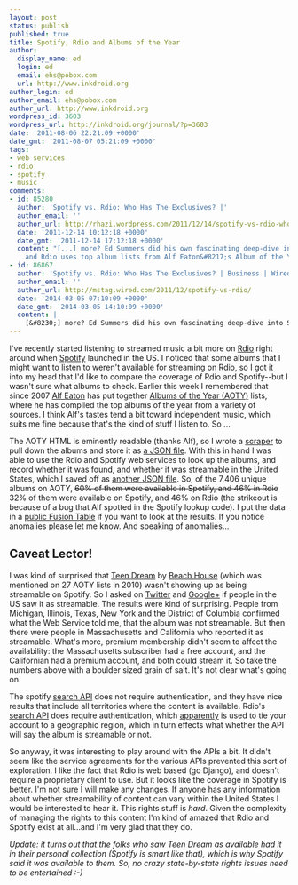 ```yaml
---
layout: post
status: publish
published: true
title: Spotify, Rdio and Albums of the Year
author:
  display_name: ed
  login: ed
  email: ehs@pobox.com
  url: http://www.inkdroid.org
author_login: ed
author_email: ehs@pobox.com
author_url: http://www.inkdroid.org
wordpress_id: 3603
wordpress_url: http://inkdroid.org/journal/?p=3603
date: '2011-08-06 22:21:09 +0000'
date_gmt: '2011-08-07 05:21:09 +0000'
tags:
- web services
- rdio
- spotify
- music
comments:
- id: 85280
  author: 'Spotify vs. Rdio: Who Has The Exclusives? |'
  author_email: ''
  author_url: http://rhazi.wordpress.com/2011/12/14/spotify-vs-rdio-who-has-the-exclusives/
  date: '2011-12-14 10:12:18 +0000'
  date_gmt: '2011-12-14 17:12:18 +0000'
  content: "[...] more? Ed Summers did his own fascinating deep-dive into Spotify
    and Rdio uses top album lists from Alf Eaton&#8217;s Album of the Year list [...]"
- id: 86867
  author: 'Spotify vs. Rdio: Who Has The Exclusives? | Business | Wired'
  author_email: ''
  author_url: http://mstag.wired.com/2011/12/spotify-vs-rdio/
  date: '2014-03-05 07:10:09 +0000'
  date_gmt: '2014-03-05 14:10:09 +0000'
  content: |
    [&#8230;] more? Ed Summers did his own fascinating deep-dive into Spotify and Rdio uses top album lists from Alf Eaton&rsquo;s Album of the Year list [&#8230;]
---
```

<p>I've recently started listening to streamed music a bit more on <a href="http://rdio.com">Rdio</a> right around when <a href="http://spotify.com">Spotify</a> launched in the US. I noticed that some albums that I might want to listen to weren't available for streaming on Rdio, so I got it into my head that I'd like to compare the coverage of Rdio and Spotify--but I wasn't sure what albums to check. Earlier this week I remembered that since 2007 <a href="http://twitter.com/invisiblecomma">Alf Eaton</a> has put together <a href="http://aoty.hubmed.org">Albums of the Year (AOTY)</a> lists, where he has compiled the top albums of the year from a variety of sources. I think Alf's tastes tend a bit toward independent music, which suits me fine because that's the kind of stuff I listen to. So ...</p>
<p>The AOTY HTML is eminently readable (thanks Alf), so I wrote a <a href="https://github.com/edsu/aotycmp/blob/master/aoty.py">scraper</a> to pull down the albums and store it as <a href="https://raw.github.com/edsu/aotycmp/master/aoty.json">a JSON file</a>. With this in hand I was able to use the Rdio and Spotify web services to look up the albums, and record whether it was found, and whether it was streamable in the United States, which I saved off as <a href="https://raw.github.com/edsu/aotycmp/master/aoty-cmp.json">another JSON file</a>. So, of the 7,406 unique albums on AOTY, <strike>60% of them were available in Spotify, and 46% in Rdio</strike> 32% of them were available on Spotify, and 46% on Rdio (the strikeout is because of a bug that Alf spotted in the Spotify lookup code). I put the data in a <a href="http://www.google.com/fusiontables/DataSource?dsrcid=1256513">public Fusion Table</a> if you want to look at the results. If you notice anomalies please let me know. And speaking of anomalies...</p>
<h2>Caveat Lector!</h2>
<p>I was kind of surprised that <a href="http://en.wikipedia.org/wiki/Teen_Dream">Teen Dream</a> by <a href="http://en.wikipedia.org/wiki/Beach_House">Beach House</a> (which was mentioned on 27 AOTY lists in 2010) wasn't showing up as being streamable on Spotify. So I asked on <a href="http://twitter.com/#!/edsu/status/99966705723379712">Twitter</a> and <a href="https://plus.google.com/100036494993214603355/posts/PCG4ms88xDr">Google+</a> if people in the US saw it as streamable. The results were kind of surprising. People from Michigan, Illinois, Texas, New York and the District of Columbia confirmed what the Web Service told me, that the album was not streamable. But then there were people in Massachusetts and California who reported it as streamable. What's more, premium membership didn't seem to affect the availability: the Massachusetts subscriber had a free account, and the Californian had a premium account, and both could stream it. So take the numbers above with a boulder sized grain of salt. It's not clear what's going on.</p>
<p>The spotify <a href="http://developer.spotify.com/en/metadata-api/search/album/">search API</a> does not require authentication, and they have nice results that include all territories where the content is available. Rdio's <a href="http://developer.rdio.com/docs/read/rest/Methods#catalog">search API</a> does require authentication, which <a href="http://groups.google.com/group/rdio-api/msg/c37b6b1b742d8aac">apparently</a> is used to tie your account to a geographic region, which in turn effects what whether the API will say the album is streamable or not.</p>
<p>So anyway, it was interesting to play around with the APIs a bit. It didn't seem like the service agreements for the various APIs prevented this sort of exploration. I like the fact that Rdio is web based (go Django), and doesn't require a proprietary client to use. But it looks like the coverage in Spotify is better. I'm not sure I will make any changes. If anyone has any information about whether streamability of content can vary within the United States I would be interested to hear it. This rights stuff is <em>hard</em>. Given the complexity of managing the rights to this content I'm kind of amazed that Rdio and Spotify exist at all...and I'm very glad that they do.</p>
<p><em>Update: it turns out that the folks who saw Teen Dream as available had it in their personal collection (Spotify is smart like that), which is why Spotify said it was available to them. So, no crazy state-by-state rights issues need to be entertained :-)</em></p>
